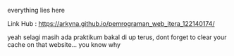 everything lies here

Link Hub : https://arkyna.github.io/pemrograman_web_itera_122140174/

yeah selagi masih ada praktikum bakal di up terus, dont forget to clear your cache on that website... you know why
